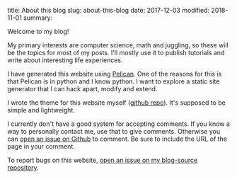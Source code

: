 title: About this blog
slug: about-this-blog
date: 2017-12-03
modified: 2018-11-01
summary:


Welcome to my blog!

My primary interests are computer science, math and juggling,
so these will be the topics for most of my posts.
I'll mostly use it to publish tutorials and write about interesting life experiences.

I have generated this website using [Pelican](http://docs.getpelican.com).
One of the reasons for this is that Pelican is in python and I know python.
I want to explore a static site generator that I can hack apart, modify and extend.

I wrote the theme for this website myself ([github repo](https://github.com/sharmaeklavya2/MFPelicanTheme)).
It's supposed to be simple and lightweight.

I currently don't have a good system for accepting comments.
If you know a way to personally contact me, use that to give comments.
Otherwise you can [open an issue on Github](https://github.com/sharmaeklavya2/blog/issues/new) to comment.
Be sure to include the URL of the page in your comment.

To report bugs on this website,
[open an issue on my blog-source repository](https://github.com/sharmaeklavya2/blog-source/issues/new).
